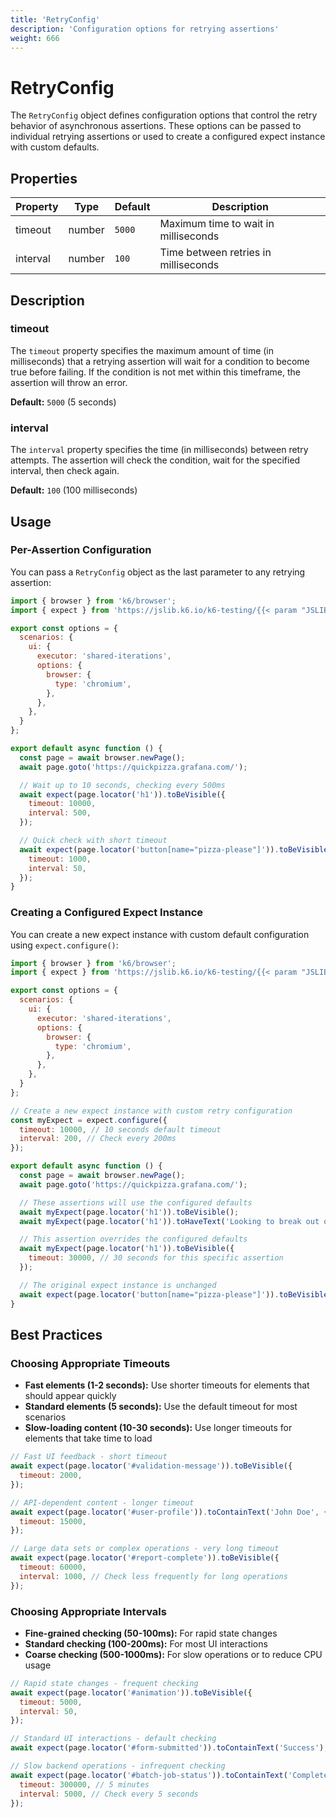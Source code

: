 ```yaml
---
title: 'RetryConfig'
description: 'Configuration options for retrying assertions'
weight: 666
---
```


# RetryConfig

The `RetryConfig` object defines configuration options that control the retry behavior of asynchronous assertions. These options can be passed to individual retrying assertions or used to create a configured expect instance with custom defaults.

## Properties

| Property | Type   | Default | Description                          |
| -------- | ------ | ------- | ------------------------------------ |
| timeout  | number | `5000`  | Maximum time to wait in milliseconds |
| interval | number | `100`   | Time between retries in milliseconds |

## Description

### timeout

The `timeout` property specifies the maximum amount of time (in milliseconds) that a retrying assertion will wait for a condition to become true before failing. If the condition is not met within this timeframe, the assertion will throw an error.

**Default:** `5000` (5 seconds)

### interval

The `interval` property specifies the time (in milliseconds) between retry attempts. The assertion will check the condition, wait for the specified interval, then check again.

**Default:** `100` (100 milliseconds)

## Usage

### Per-Assertion Configuration

You can pass a `RetryConfig` object as the last parameter to any retrying assertion:

<!-- md-k6:skip -->

```javascript
import { browser } from 'k6/browser';
import { expect } from 'https://jslib.k6.io/k6-testing/{{< param "JSLIB_TESTING_VERSION" >}}/index.js';

export const options = {
  scenarios: {
    ui: {
      executor: 'shared-iterations',
      options: {
        browser: {
          type: 'chromium',
        },
      },
    },
  }
};

export default async function () {
  const page = await browser.newPage();
  await page.goto('https://quickpizza.grafana.com/');

  // Wait up to 10 seconds, checking every 500ms
  await expect(page.locator('h1')).toBeVisible({
    timeout: 10000,
    interval: 500,
  });

  // Quick check with short timeout
  await expect(page.locator('button[name="pizza-please"]')).toBeVisible({
    timeout: 1000,
    interval: 50,
  });
}
```

### Creating a Configured Expect Instance

You can create a new expect instance with custom default configuration using `expect.configure()`:

<!-- md-k6:skip -->

```javascript
import { browser } from 'k6/browser';
import { expect } from 'https://jslib.k6.io/k6-testing/{{< param "JSLIB_TESTING_VERSION" >}}/index.js';

export const options = {
  scenarios: {
    ui: {
      executor: 'shared-iterations',
      options: {
        browser: {
          type: 'chromium',
        },
      },
    },
  }
};

// Create a new expect instance with custom retry configuration
const myExpect = expect.configure({
  timeout: 10000, // 10 seconds default timeout
  interval: 200, // Check every 200ms
});

export default async function () {
  const page = await browser.newPage();
  await page.goto('https://quickpizza.grafana.com/');

  // These assertions will use the configured defaults
  await myExpect(page.locator('h1')).toBeVisible();
  await myExpect(page.locator('h1')).toHaveText('Looking to break out of your pizza routine?');

  // This assertion overrides the configured defaults
  await myExpect(page.locator('h1')).toBeVisible({
    timeout: 30000, // 30 seconds for this specific assertion
  });

  // The original expect instance is unchanged
  await expect(page.locator('button[name="pizza-please"]')).toBeVisible(); // Uses default 5000ms timeout
}
```

## Best Practices

### Choosing Appropriate Timeouts

- **Fast elements (1-2 seconds):** Use shorter timeouts for elements that should appear quickly
- **Standard elements (5 seconds):** Use the default timeout for most scenarios
- **Slow-loading content (10-30 seconds):** Use longer timeouts for elements that take time to load

<!-- md-k6:skip -->
<!-- eslint-skip -->
```javascript
// Fast UI feedback - short timeout
await expect(page.locator('#validation-message')).toBeVisible({
  timeout: 2000,
});

// API-dependent content - longer timeout
await expect(page.locator('#user-profile')).toContainText('John Doe', {
  timeout: 15000,
});

// Large data sets or complex operations - very long timeout
await expect(page.locator('#report-complete')).toBeVisible({
  timeout: 60000,
  interval: 1000, // Check less frequently for long operations
});
```

### Choosing Appropriate Intervals

- **Fine-grained checking (50-100ms):** For rapid state changes
- **Standard checking (100-200ms):** For most UI interactions
- **Coarse checking (500-1000ms):** For slow operations or to reduce CPU usage

<!-- md-k6:skip -->
<!-- eslint-skip -->
```javascript
// Rapid state changes - frequent checking
await expect(page.locator('#animation')).toBeVisible({
  timeout: 5000,
  interval: 50,
});

// Standard UI interactions - default checking
await expect(page.locator('#form-submitted')).toContainText('Success');

// Slow backend operations - infrequent checking
await expect(page.locator('#batch-job-status')).toContainText('Complete', {
  timeout: 300000, // 5 minutes
  interval: 5000, // Check every 5 seconds
});
```

